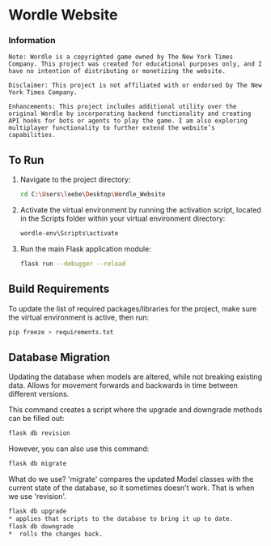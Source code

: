 # Wordle Website

### Information
    Note: Wordle is a copyrighted game owned by The New York Times Company. This project was created for educational purposes only, and I have no intention of distributing or monetizing the website.

    Disclaimer: This project is not affiliated with or endorsed by The New York Times Company.

    Enhancements: This project includes additional utility over the original Wordle by incorporating backend functionality and creating API hooks for bots or agents to play the game. I am also exploring multiplayer functionality to further extend the website’s capabilities.

## To Run

1. Navigate to the project directory:
    ```bash
    cd C:\Users\leebe\Desktop\Wordle_Website
    ```

2. Activate the virtual environment by running the activation script, located in the Scripts folder within your virtual environment directory:
    ```bash
    wordle-env\Scripts\activate
    ```

3. Run the main Flask application module:
    ```bash
    flask run --debugger --reload
    ```


## Build Requirements
To update the list of required packages/libraries for the project, make sure the virtual environment is active, then run:
```bash
pip freeze > requirements.txt
```

## Database Migration
Updating the database when models are altered, while not breaking existing data.
Allows for movement forwards and backwards in time between different versions.

This command creates a script where the upgrade and downgrade methods can be filled out:
```bash
flask db revision
```
However, you can also use this command:
```bash
flask db migrate
```
What do we use? 'migrate' compares the updated Model classes with the current state of the database, so it sometimes doesn't work. That is when we use 'revision'.
```bash
flask db upgrade
* applies that scripts to the database to bring it up to date.
flask db downgrade
*  rolls the changes back.
```
